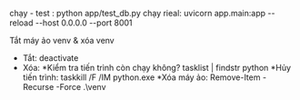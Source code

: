 chạy - test : python app/test_db.py
chạy rieal: uvicorn app.main:app --reload --host 0.0.0.0 --port 8001


Tắt máy ảo venv & xóa venv
  - Tắt: deactivate
  - Xóa:
        *Kiểm tra tiến trình còn chạy không? tasklist | findstr python
        *Hủy tiến trình: taskkill /F /IM python.exe 
        *Xóa máy ảo: Remove-Item -Recurse -Force .\venv   
